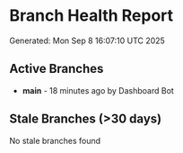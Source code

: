# Branch Health Report
Generated: Mon Sep  8 16:07:10 UTC 2025

## Active Branches
- **main** - 18 minutes ago by Dashboard Bot

## Stale Branches (>30 days)
No stale branches found
